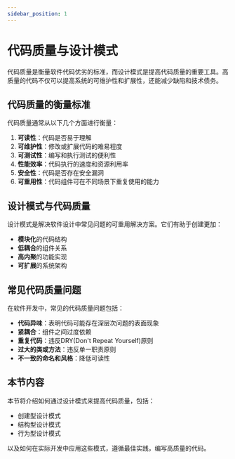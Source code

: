 ```yaml
---
sidebar_position: 1
---
```


# 代码质量与设计模式

代码质量是衡量软件代码优劣的标准，而设计模式是提高代码质量的重要工具。高质量的代码不仅可以提高系统的可维护性和扩展性，还能减少缺陷和技术债务。

## 代码质量的衡量标准

代码质量通常从以下几个方面进行衡量：

1. **可读性**：代码是否易于理解
2. **可维护性**：修改或扩展代码的难易程度
3. **可测试性**：编写和执行测试的便利性
4. **性能效率**：代码执行的速度和资源利用率
5. **安全性**：代码是否存在安全漏洞
6. **可重用性**：代码组件可在不同场景下重复使用的能力

## 设计模式与代码质量

设计模式是解决软件设计中常见问题的可重用解决方案。它们有助于创建更加：

- **模块化**的代码结构
- **低耦合**的组件关系
- **高内聚**的功能实现
- **可扩展**的系统架构

## 常见代码质量问题

在软件开发中，常见的代码质量问题包括：

- **代码异味**：表明代码可能存在深层次问题的表面现象
- **紧耦合**：组件之间过度依赖
- **重复代码**：违反DRY(Don't Repeat Yourself)原则
- **过大的类或方法**：违反单一职责原则
- **不一致的命名和风格**：降低可读性

## 本节内容

本节将介绍如何通过设计模式来提高代码质量，包括：

- 创建型设计模式
- 结构型设计模式
- 行为型设计模式

以及如何在实际开发中应用这些模式，遵循最佳实践，编写高质量的代码。 